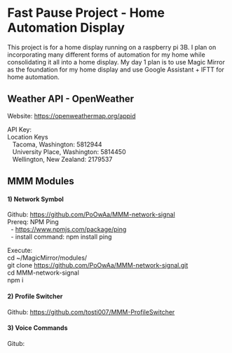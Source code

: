 # Fast Pause Project - Home Automation Display

This project is for a home display running on a raspberry pi 3B. I plan on incorporating many different forms of automation for my home while consolidating it all into a home display. My day 1 plan is to use Magic Mirror as the foundation for my home display and use Google Assistant + IFTT for home automation.



## Weather API - OpenWeather
Website: https://openweathermap.org/appid

API Key:<br/>
Location Keys <br/>
&nbsp;&nbsp;&nbsp;Tacoma, Washington: 5812944 <br/>
&nbsp;&nbsp;&nbsp;University Place, Washington: 5814450<br/>
&nbsp;&nbsp;&nbsp;Wellington, New Zealand: 2179537<br/>



## MMM Modules

#### 1) Network Symbol
Github: https://github.com/PoOwAa/MMM-network-signal<br/>
Prereq: NPM Ping<br/>
&nbsp;&nbsp;- https://www.npmjs.com/package/ping<br/>
&nbsp;&nbsp;- install command: npm install ping<br/>

Execute: <br/>
cd ~/MagicMirror/modules/<br/>
git clone https://github.com/PoOwAa/MMM-network-signal.git<br/>
cd MMM-network-signal<br/>
npm i<br/>

#### 2) Profile Switcher
Github: https://github.com/tosti007/MMM-ProfileSwitcher<br/>

#### 3) Voice Commands
Gitub: 
